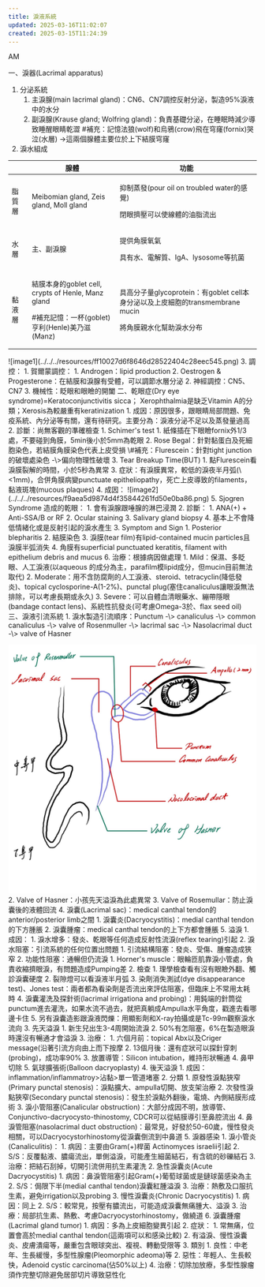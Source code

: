 ```yaml
---
title: 淚液系統
updated: 2025-03-16T11:02:07
created: 2025-03-15T11:24:39
---
```


AM

一、淚器(Lacrimal apparatus)
1.  分泌系統
    1.  主淚腺(main lacrimal gland)：CN6、CN7調控反射分泌，製造95%淚液中的水分
    2.  副淚腺(Krause gland; Wolfring gland)：負責基礎分泌，在睡眠時減少導致睡醒眼睛乾澀
\#補充：記憶法狼(wolf)和烏鴉(crow)飛在穹窿(fornix)哭泣(水層) -\>這兩個腺體主要位於上下結膜穹窿
2.  淚水組成
<table>
<colgroup>
<col style="width: 8%" />
<col style="width: 35%" />
<col style="width: 56%" />
</colgroup>
<thead>
<tr class="header">
<th></th>
<th>腺體</th>
<th>功能</th>
</tr>
</thead>
<tbody>
<tr class="odd">
<td>脂質層</td>
<td>Meibomian gland, Zeis gland, Moll gland</td>
<td><p>抑制蒸發(pour oil on troubled water的感覺)</p>
<p>閉眼擠壓可以使線體的油脂流出</p></td>
</tr>
<tr class="even">
<td>水層</td>
<td>主、副淚腺</td>
<td><p>提供角膜氧氣</p>
<p>具有水、電解質、IgA、lysosome等抗菌</p></td>
</tr>
<tr class="odd">
<td>黏液層</td>
<td><p>結膜本身的goblet cell, crypts of Henle, Manz gland</p>
<p>#補充記憶：一杯(goblet)亨利(Henle)美乃滋(Manz)</p></td>
<td><p>具高分子量glycoprotein：有goblet cell本身分泌以及上皮細胞的transmembrane mucin</p>
<p>將角膜親水化幫助淚水分布</p></td>
</tr>
</tbody>
</table>
![image1](../../../resources/ff10027d6f8646d28522404c28eec545.png)
3.  調控：
    1.  賀爾蒙調控：
        1.  Androgen：lipid production
        2.  Oestrogen & Progesterone：在結膜和淚腺有受體，可以調節水層分泌
    2.  神經調控：CN5、CN7
    3.  機械性：眨眼和眼瞼的開闔
二、乾眼症(Dry eye syndrome)=Keratoconjunctivitis sicca； Xerophthalmia是缺乏Vitamin A的分類；Xerosis為較嚴重有keratinization
1.  成因：原因很多，跟眼睛局部問題、免疫系統、內分泌等有關，還有待研究。主要分為：淚液分泌不足以及蒸發量過高
2.  診斷：尚無客觀的準確檢查
    1.  Schimer's test
        1.  紙條插在下眼瞼fornix外1/3處，不要碰到角膜，5min後小於5mm為乾眼
    2.  Rose Begal：針對黏蛋白及死細胞染色，若結膜角膜染色代表上皮受損
\#補充：Flurescein：針對tight junction的破壞處染色 -\>偏向物理性破壞
3.  Tear Breakup Time(BUT)
    1.  點Flurescein看淚膜裂解的時間，小於5秒為異常
3.  症狀：有淚膜異常，較低的淚夜半月弧(\<1mm)，合併角膜病變punctuate epitheliopathy，死亡上皮導致的filaments，黏液斑塊(mucous plaques)
4.  成因：
![image2](../../../resources/f9aea5d9874d4f35844261fd50e0ba86.png)
5.  Sjogren Syndrome 造成的乾眼：
    1.  會有淚腺跟唾腺的淋巴浸潤
    2.  診斷：
        1.  ANA(+) + Anti-SSA/B or RF
        2.  Ocular staining
        3.  Salivary gland biopsy
        4.  基本上不會降低情緒化或是反射引起的淚水產生
    3.  Symptom and Sign
        1.  Posterior blepharitis
        2.  結膜染色
        3.  淚膜(tear film)有lipid-contained mucin particles且淚膜半弧消失
        4.  角膜有superficial punctuated keratitis, filament with epithelium debris and mucus
6.  治療：根據病因做處理
    1.  Mild：保濕、多眨眼、人工淚液(以aqueous 的成分為主，parafilm模lipid成分，但mucin目前無法取代)
    2.  Moderate：用不含防腐劑的人工淚液、steroid、tetracyclin(降低發炎)、topical cyclosporine-A(1-2%)、punctal plug(塞住canaliculus讓眼淚無法排除，可以考慮長期或永久)
    3.  Severe：可以自體血清眼藥水、繃帶隱眼(bandage contact lens)、系統性抗發炎(可考慮Omega-3於、flax seed oil)
三、淚液引流系統
1.  淚水製造引流順序：Punctum -\> canaliculus -\> common canaliculus -\> valve of Rosenmuller -\> lacrimal sac -\> Nasolacrimal duct -\> valve of Hasner

![image3](../../../resources/36002bc37af14d9b8c4fd8c11edbab39.png)
2.  Valve of Hasner：小孩先天溢淚為此處異常
3.  Valve of Rosemullar：防止淚囊後的液體回流
4.  淚囊(Lacrimal sac)：medical canthal tendon的anterior/posterior limb之間
    1.  淚囊炎(Dacryocystitis)：medial canthal tendon的下方腫脹
    2.  淚囊腫瘤：medical canthal tendon的上下方都會腫脹
5.  溢淚
    1.  成因：
        1.  淚水增多：發炎、乾眼等任何造成反射性流淚(reflex tearing)引起
        2.  淚水阻塞：引流系統的任何位置出問題
            1.  引流結構阻塞：發炎、受傷、腫瘤造成狹窄
            2.  功能性阻塞：通暢但仍流淚
                1.  Horner's muscle：眼輪匝肌靠淚小管處，負責收縮擠眼淚，有問題造成Pumping差
    2.  檢查
        1.  理學檢查看有沒有眼瞼外翻、觸診淚囊硬度
        2.  裂隙燈可以看淚液半月弧
        3.  染劑消失測試(dye disappearance test)、Jones test：兩者都為看染劑是否流出來評估阻塞，但臨床上不常用太耗時
        4.  淚囊灌洗及探針術(lacrimal irrigationa and probing)：用鈍端的針筒從punctum進去灌洗，如果水流不過去，就把真躺成Ampulla水平角度，戳進去看哪邊卡住
        5.  另有淚囊造影跟淚液閃爍：用顯影劑和X-ray拍攝或是Tc-99m觀察淚水流向
    3.  先天溢淚
        1.  新生兒出生3-4周開始流淚
        2.  50%有怎阻塞，6%在製造眼淚時還沒有暢通才會溢淚
        3.  治療：
            1.  六個月前：topical Abx以及Criger message(沿著引流方向由上而下按摩
            2.  13個月後：還有症狀可以探針穿刺(probing)，成功率90%
            3.  放置導管：Silicon intubation，維持形狀暢通
            4.  鼻甲切除
            5.  氣球擴張術(Balloon dacryoplasty)
    4.  後天溢淚
        1.  成因：inflammation/inflammatroy\>沾黏\>單一管道堵塞
        2.  分類
            1.  原發性淚點狹窄(Primary punctal stenosis)：淚點擴大、ampulla切開、放支架治療
            2.  次發性淚點狹窄(Secondary punctal stenosis)：發生於淚點外翻後，電燒、內側結膜形成術
            3.  淚小管阻塞(Canalicular obstruction)：大部分成因不明，放導管、Conjunctivo-dacryocysto-thinostomy, CDCR可以從結膜導引至鼻腔流出
            4.  鼻淚管阻塞(nasolacrimal duct obstruction)：最常見，好發於50-60歲，慢性發炎相關，可以Dacryocystorhinostomy從淚囊倒流到中鼻道
    5.  淚器感染
        1.  淚小管炎(Canaliculitis)：
            1.  病因：主要由Gram(+)桿菌 Actinomyces israelii引起
            2.  S/S：反覆黏液、膿瘍流出，單側溢淚，可能產生細菌結石，有含硫的砂礫結石
            3.  治療：把結石刮掉，切開引流併用抗生素灌洗
        2.  急性淚囊炎(Acute Dacryocystitis)
            1.  病因：鼻淚管阻塞引起Gram(+)葡萄球菌或是鏈球菌感染為主
            2.  S/S：侷限下半(medial canthal tendon)淚囊紅腫溢淚
            3.  治療：熱敷及口服抗生素，避免irrigation以及probing
        3.  慢性淚囊炎(Chronic Dacryocystitis)
            1.  病因：同上
            2.  S/S：較常見，按壓有膿流出，可能造成淚囊無痛腫大、溢淚
            3.  治療：局部抗生素、熱敷、考慮Dacryocystorhinostomy，做繞道
    6.  淚囊腫瘤(Lacrimal gland tumor)
        1.  病因：多為上皮細胞變異引起
        2.  症狀：
            1.  常無痛，位置會高於medial canthal tendon(這兩項可以和感染比較)
            2.  有溢淚、慢性淚囊炎、皮膚潰瘍等，嚴重包含眼球突出、複視、轉動受限等
        3.  類別
            1.  良性：中老年、生長緩慢，多型性腺瘤(Pleomorphic adeoma)等
            2.  惡性：年輕人、生長較快，Adenoid cystic carcinoma(佔50%以上)
        4.  治療：切除加放療，多型性腺瘤須作完整切除避免居部切片導致惡性化
